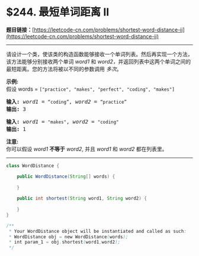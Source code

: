 # $244. 最短单词距离 II

**题目链接：**[https://leetcode-cn.com/problems/shortest-word-distance-ii](https://leetcode-cn.com/problems/shortest-word-distance-ii)

---

<div class="content__1Y2H">
 <div class="notranslate">
  <p>请设计一个类，使该类的构造函数能够接收一个单词列表。然后再实现一个方法，该方法能够分别接收两个单词 <em>word1</em>&nbsp;和&nbsp;<em>word2，</em>并返回列表中这两个单词之间的最短距离。您的方法将被以不同的参数调用&nbsp;<em>多次</em>。</p> 
  <p><strong>示例:</strong><br> 假设 words = <code>["practice", "makes", "perfect", "coding", "makes"]</code></p> 
  <pre class="language-text"><strong>输入:</strong> <em>word1</em> = <code>“coding”</code>, <em>word2</em> = <code>“practice”</code>
<strong>输出:</strong> 3
</pre> 
  <pre class="language-text"><strong>输入:</strong> <em>word1</em> = <code>"makes"</code>, <em>word2</em> = <code>"coding"</code>
<strong>输出:</strong> 1</pre> 
  <p><strong>注意:</strong><br> 你可以假设 <em>word1</em> <strong>不等于</strong> <em>word2</em>, 并且 <em>word1</em> 和 <em>word2</em> 都在列表里。</p> 
 </div>
</div>

---

```java
class WordDistance {

    public WordDistance(String[] words) {
        
    }
    
    public int shortest(String word1, String word2) {
        
    }
}

/**
 * Your WordDistance object will be instantiated and called as such:
 * WordDistance obj = new WordDistance(words);
 * int param_1 = obj.shortest(word1,word2);
 */
```
